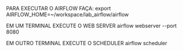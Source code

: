 PARA EXECUTAR O AIRFLOW FAÇA:
export AIRFLOW_HOME=~/workspace/lab_airflow/airflow

EM UM TERMINAL EXECUTE O WEB SERVER
airflow webserver --port 8080

EM OUTRO TERMINAL EXECUTE O SCHEDULER
airflow scheduler  